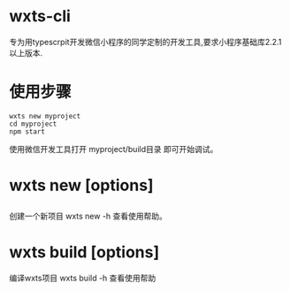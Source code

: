 # wxts-cli
专为用typescrpit开发微信小程序的同学定制的开发工具,要求小程序基础库2.2.1以上版本.

# 使用步骤
```shell
wxts new myproject
cd myproject
npm start
```
使用微信开发工具打开 myproject/build目录 即可开始调试。

# wxts new [options] <dir>
创建一个新项目
wxts new -h 查看使用帮助。

# wxts build [options] 
编译wxts项目
wxts build -h 查看使用帮助